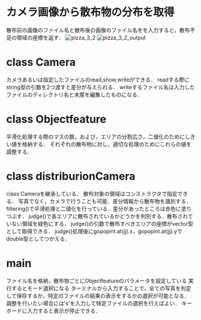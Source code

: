# カメラ画像から散布物の分布を取得
散布前の画像のファイル名と散布後の画像のファイル名をを入力すると，散布不足の領域の座標を返す．
![pizza_3_2](https://user-images.githubusercontent.com/50578550/94103076-9d788380-fe6e-11ea-8f69-0ef3db9d4be7.jpg)
![pizza_3_2_output](https://user-images.githubusercontent.com/50578550/94103390-8be3ab80-fe6f-11ea-83c4-d43cf850af7d.jpg)

# class Camera
カメラあるいは指定したファイルのread,show,writeができる．
readする際にstring型の引数を2つ渡すと差分が与えられる．
writeするファイル名は入力したファイルのディレクトリ名と末尾を編集したものになる．

# class Objectfeature 
平滑化処理する際のマスの数，および，エリアの分割広さ，二値化のためにしきい値を格納する．
それぞれの散布物に対し，適切な処理のためにこれらの値を調整する．

# class distriburionCamera
class Cameraを継承している．
散布対象の領域はコンストラクタで指定できる．
写真でなく，カメラで行うことも可能．差分情報から散布物を識別する．
filtering()で平滑処理と二値化を行っている．差分があったところは赤色に塗りつぶす．
judge()で各エリアに散布されているかどうかを判別する．散布されていない領域を緑色にする．
judge()の引数で散布すべきエリアの座標がvector<point>型として取得できる．
judge()処理後にgopopint.at(jj).x，gopopint.at(jj).yでdouble型としてつかえる．

# main
ファイル名を格納，散布物ごとにObjectfeatureのパラメータを設定している
実行するとモード選択になる
ターミナルから入力することで，全ての写真を判定して保存するか，特定のファイルの結果の表示をするかの選択が可能となる．
調整を行いたい場合には's'を入力して特定ファイルの選択を行えばよい．
キーボードに入力すると表示が停止できる．